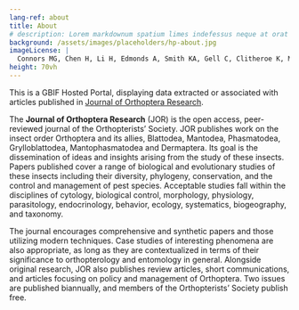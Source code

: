 ```yaml
---
lang-ref: about
title: About
# description: Lorem markdownum spatium limes indefessus neque at orat aestuat
background: /assets/images/placeholders/hp-about.jpg
imageLicense: |
  Connors MG, Chen H, Li H, Edmonds A, Smith KA, Gell C, Clitheroe K, Miller IM, Walker KL, Nunn JS, Nguyen L, Quinane LN, Andreoli CM, Galea JA, Quan B, Sandiford K, Wallis B, Anderson ML, Canziani EV, Craven J, Hakim RRC, Lowther R, Maneylaws C, Menz BA, Newman J, Perkins HD, Smith AR, Webber VH, Wishart D (2022) Citizen scientists track a charismatic carnivore: Mapping the spread and impact of the South African Mantis (Miomantidae, _Miomantis caffra_) in Australia. Journal of Orthoptera Research 31(1): 69-82. [https://doi.org/10.3897/jor.31.79332](https://doi.org/10.3897/jor.31.79332)
height: 70vh
---
```


This is а GBIF Hosted Portal, displaying data extracted or associated with articles published in [Journal of Orthoptera Research](https://jor.pensoft.net/).

The **Journal of Orthoptera Research** (JOR) is the open access, peer-reviewed journal of the Orthopterists’ Society. JOR publishes work on the insect order Orthoptera and its allies, Blattodea, Mantodea, Phasmatodea, Grylloblattodea, Mantophasmatodea and Dermaptera. Its goal is the dissemination of ideas and insights arising from the study of these insects. Papers published cover a range of biological and evolutionary studies of these insects including their diversity, phylogeny, conservation, and the control and management of pest species. Acceptable studies fall within the disciplines of cytology, biological control, morphology, physiology, parasitology, endocrinology, behavior, ecology, systematics, biogeography, and taxonomy.

The journal encourages comprehensive and synthetic papers and those utilizing modern techniques. Case studies of interesting phenomena are also appropriate, as long as they are contextualized in terms of their significance to orthopterology and entomology in general. Alongside original research, JOR also publishes review articles, short communications, and articles focusing on policy and management of Orthoptera. Two issues are published biannually, and members of the Orthopterists’ Society publish free.